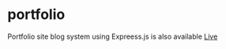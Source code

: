 # portfolio
 Portfolio site blog system using Expreess.js is also available
[Live](http://portfolio.favilances.com.tr/)
